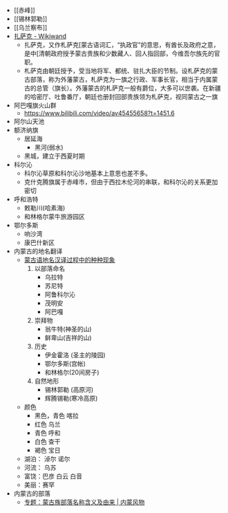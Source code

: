 - [[赤峰]]
- [[锡林郭勒]]
- [[乌兰察布]]
- [扎萨克 - Wikiwand](https://www.wikiwand.com/zh-hans/%E6%89%8E%E8%96%A9%E5%85%8B)
    - 扎萨克，又作札萨克[蒙古语词汇，“执政官”的意思，有酋长及政府之意，是中[清朝政府授予蒙古贵族和少数藏人、回人指回部，今维吾尔族先的官职。
    - 札萨克由朝廷授予，受当地将军、都统、驻扎大臣的节制。设札萨克的蒙古部落，称为外藩蒙古，札萨克为一旗之行政、军事长官，相当于内属蒙古的总管（旗长）。外藩蒙古的札萨克一般有爵位，大多可以世袭。在新疆的哈密厅、吐鲁番厅，朝廷也册封回部贵族领为札萨克，视同蒙古之一旗
- 阿巴嘎旗火山群
    - https://www.bilibili.com/video/av45455658?t=1451.6
- 阿尔山天池
- 额济纳旗
    - 居延海
        - 黑河(弱水)
    - 黑城，建立于西夏时期
- 科尔沁
    - 科尔沁草原和科尔沁沙地基本上意思也差不多。
    - 克什克腾旗属于赤峰市，但由于西拉木伦河的串联，和科尔沁的关系更加密切
- 呼和浩特
    - 敕勒川(哈素海)
    - 和林格尔蒙牛旅游园区
- 鄂尔多斯
    - 响沙湾
    - 康巴什新区
- 内蒙古的地名翻译
    - [蒙古语地名汉译过程中的种种现象](https://zhuanlan.zhihu.com/p/342839534)
        1. 以部落命名
            - 乌拉特
            - 苏尼特
            - 阿鲁科尔沁
            - 茂明安
            - 阿巴嘎
        2. 崇拜物
            - 翁牛特(神圣的山)
            - 鲜卑山(吉祥的山)
        3. 历史
            - 伊金霍洛 (圣主的陵园)
            - 鄂尔多斯(宫帐)
            - 和林格尔(20间房子)
        4. 自然地形
            - 锡林郭勒 (高原河)
            - 辉腾锡勒(寒冷高原)
    - 颜色
        - 黑色，青色  喀拉
        - 红色  乌兰
        - 青色 呼和
        - 白色 查干
        - 褐色  宝日
    - 湖泊： 淖尔 诺尔
    - 河流：  乌苏
    - 富饶：巴彦 白云 白音 
    - 美丽：赛罕
- 内蒙古的部落
    - [专题：蒙古族部落名称含义及由来 | 内蒙风物](https://www.enpx.com/web/topic/topic-28.html)
